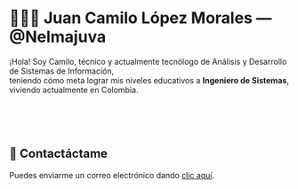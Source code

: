 # 👨🏻‍💻 Juan Camilo López Morales &mdash; @Nelmajuva

¡Hola! Soy Camilo, técnico y actualmente tecnólogo de Análisis y Desarrollo de Sistemas de Información,<br/>
teniendo cómo meta lograr mis niveles educativos a **Ingeniero de Sistemas**, viviendo actualmente en Colombia.<br/><br/>

<br />
<br />

## 📨 Contactáctame
Puedes enviarme un correo electrónico dando <a href="mailto:camilopezm24734m@gmail.com">clic aquí</a>.
